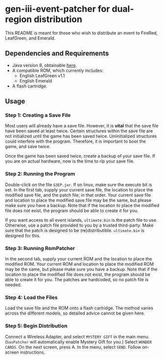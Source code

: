 # gen-iii-event-patcher for dual-region distribution
This README is meant for those who wish to distribute an event to FireRed, LeafGreen, and Emerald.

## Dependencies and Requirements
* Java version 8, obtainable [here](https://adoptopenjdk.net/).
* A compatible ROM, which currently includes:
  * English LeafGreen v1.1
  * English Emerald
* A flash cartridge.

## Usage
### Step 1: Creating a Save File
Most users will already have a save file. However, it is **vital** that the save file have been saved at least twice. Certain structures within the save file are not initialized until the game has been saved twice. Uniinitialized structures could interfere with the program. Therefore, it is important to boot the game, and save twice.

Once the game has been saved twice, create a backup of your save file. If you are on actual hardware, now is the time to rip your save file.

### Step 2: Running the Program
Double-click on the file `G3EP.jar`. If on linux, make sure the execute bit is set. In the first tab, supply your current save file, the location to place the modified save file, and the patch file; in that order. Your current save file and location to place the modified save file may be the same, but please make sure you have a backup. Note that if the location to place the modified file does not exist, the program should be able to create it for you.

If you want access to all event islands, `ultimate.bin` is the patch file to use. Otherwise, use a patch file provided to you by a trusted third-party. Make sure that the patch is designed to be (re)distributible. `ultimate.bin` is designed for this.

### Step 3: Running RomPatcher
In the second tab, supply your current ROM and the location to place the modified ROM. Your current ROM and location to place the modified ROM may be the same, but please make sure you have a backup. Note that if the location to place the modified file does not exist, the program should be able to create it for you. The patches are hardcoded, so no patch file is needed.

### Step 4: Load the Files
Load the save file and the ROM onto a flash cartridge. The method varies across the different models, so detailed advice cannot be given here.

### Step 5: Begin Distribution
Connect a Wireless Adapter, and select `MYSTERY GIFT` in the main menu. (`SavPatcher` will automatically enable Mystery Gift for you.) Select `WONDER CARDS`. On the next screen, press A. In the menu, select `SEND`. Follow on-screen instructions.
